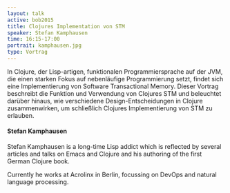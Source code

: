 ```yaml
---
layout: talk
active: bob2015
title: Clojures Implementation von STM
speaker: Stefan Kamphausen
time: 16:15-17:00
portrait: kamphausen.jpg
type: Vortrag
---
```


In Clojure, der Lisp-artigen, funktionalen Programmiersprache auf der
JVM, die einen starken Fokus auf nebenläufige Programmierung setzt,
findet sich eine Implementierung von Software Transactional
Memory. Dieser Vortrag beschreibt die Funktion und Verwendung von
Clojures STM und beleuchtet darüber hinaus, wie verschiedene
Design-Entscheidungen in Clojure zusammenwirken, um schließlich
Clojures Implementierung von STM zu erlauben.


#### Stefan Kamphausen

Stefan Kamphausen is a long-time Lisp addict which is reflected by
several articles and talks on Emacs and Clojure and his authoring of
the first German Clojure book.

Currently he works at Acrolinx in Berlin, focussing on DevOps and
natural language processing.
